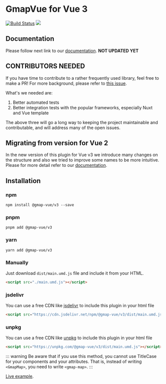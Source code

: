 # GmapVue for Vue 3

[![Build Status](https://travis-ci.org/diegoazh/gmap-vue.svg?branch=master)](https://travis-ci.org/diegoazh/gmap-vue)
[![](https://data.jsdelivr.com/v1/package/npm/@gmap-vue/v3/badge)](https://www.jsdelivr.com/package/npm/@gmap-vue/v3)

## Documentation

Please follow next link to our [documentation](https://diegoazh.github.io/gmap-vue/). **NOT UPDATED YET**

## CONTRIBUTORS NEEDED

If you have time to contribute to a rather frequently used library, feel free to make a PR!
For more background, please refer to [this issue](https://github.com/xkjyeah/vue-google-maps/issues/514).

What's we needed are:

1. Better automated tests
2. Better integration tests with the popular frameworks, especially Nuxt and Vue template

The above three will go a long way to keeping the project maintainable and contributable, and will address many of the open issues.

## Migrating from version for Vue 2

In the new version of this plugin for Vue v3 we introduce many changes on the structure and also we tried to improve some names to be more intuitive. Please for more detail refer to our [documentation](/#).

## Installation

### npm

```shell
npm install @gmap-vue/v3 --save
```

### pnpm

```shell
pnpm add @gmap-vue/v3
```

### yarn

```shell
yarn add @gmap-vue/v3
```

### Manually

Just download `dist/main.umd.js` file and include it from your HTML.

```html
<script src="./main.umd.js"></script>
```

### jsdelivr

You can use a free CDN like [jsdelivr](https://www.jsdelivr.com) to include this plugin in your html file

```html
<script src="https://cdn.jsdelivr.net/npm/@gmap-vue/v3/dist/main.umd.js"></script>
```

### unpkg

You can use a free CDN like [unpkg](https://unpkg.com) to include this plugin in your html file

```html
<script src="https://unpkg.com/@gmap-vue/v3/dist/main.umd.js"></script>
```

::: warning
Be aware that if you use this method, you cannot use TitleCase for your components and your attributes.
That is, instead of writing `<GmapMap>`, you need to write `<gmap-map>`.
:::

[Live example](https://diegoazh.github.io/gmap-vue/guide/).
